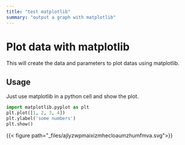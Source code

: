 ```yaml
---
title: "test matplotlib"
summary: "output a graph with matplotlib"
---
```


# Plot data with matplotlib

This will create the data and parameters to plot datas using matplotlib.

## Usage

Just use matplotlib in a python cell and show the plot.


```python
import matplotlib.pyplot as plt
plt.plot([1, 2, 3, 4])
plt.ylabel('some numbers')
plt.show()
```
{{< figure path="_files/ajlyzwpmaixizmhecloaumzhumfmva.svg">}}
